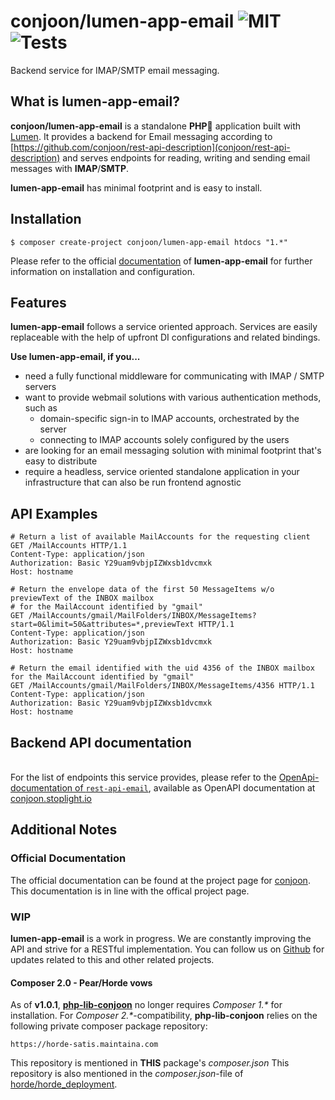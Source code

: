 # conjoon/lumen-app-email ![MIT](https://img.shields.io/github/license/conjoon/lumen-app-email) ![Tests](https://github.com/conjoon/lumen-app-email/actions/workflows/run.tests.yml/badge.svg)
Backend service for IMAP/SMTP email messaging.

## What is lumen-app-email?
**conjoon/lumen-app-email** is a standalone **PHP🐘** application built with [Lumen](https://lumen.laravel.com).
It provides a backend for Email messaging according to [https://github.com/conjoon/rest-api-description](conjoon/rest-api-description)
and serves endpoints for reading, writing and sending email messages with **IMAP**/**SMTP**.

**lumen-app-email** has minimal footprint and is easy to install. 

## Installation

```shell
$ composer create-project conjoon/lumen-app-email htdocs "1.*" 
```
Please refer to the official [documentation](./docs) of **lumen-app-email** for further information on installation and configuration.



## Features

**lumen-app-email** follows a service oriented approach. 
Services are easily replaceable with the help of upfront DI configurations and related bindings. 

**Use lumen-app-email, if you...**
- need a fully functional middleware for communicating with IMAP / SMTP servers
- want to provide webmail solutions with various authentication methods, such as 
  - domain-specific sign-in to IMAP accounts, orchestrated by the server 
  - connecting to IMAP accounts solely configured by the users 
- are looking for an email messaging solution with minimal footprint that's easy to distribute 
- require a headless, service oriented standalone application in your infrastructure that can also be run frontend agnostic

## API Examples

````http request
# Return a list of available MailAccounts for the requesting client
GET /MailAccounts HTTP/1.1
Content-Type: application/json
Authorization: Basic Y29uam9vbjpIZWxsb1dvcmxk
Host: hostname

# Return the envelope data of the first 50 MessageItems w/o previewText of the INBOX mailbox
# for the MailAccount identified by "gmail"
GET /MailAccounts/gmail/MailFolders/INBOX/MessageItems?start=0&limit=50&attributes=*,previewText HTTP/1.1
Content-Type: application/json
Authorization: Basic Y29uam9vbjpIZWxsb1dvcmxk
Host: hostname

# Return the email identified with the uid 4356 of the INBOX mailbox for the MailAccount identified by "gmail"
GET /MailAccounts/gmail/MailFolders/INBOX/MessageItems/4356 HTTP/1.1
Content-Type: application/json
Authorization: Basic Y29uam9vbjpIZWxsb1dvcmxk
Host: hostname
````


## Backend API documentation
  <br>For the list of endpoints this service provides, please refer to the 
  [OpenApi-documentation of `rest-api-email`](https://github.com/conjoon/rest-api-description), available as OpenAPI documentation at [conjoon.stoplight.io](https://conjoon.stoplight.io/docs/rest-api-description/)

## Additional Notes
### Official Documentation
The official documentation can be found at the project page for [conjoon](https://www.conjoon.org/docs/api/backends/@conjoon/lumen-app-email).
This documentation is in line with the offical project page.

### WIP
**lumen-app-email** is a work in progress. We are constantly improving the API and strive for a RESTful implementation.
You can follow us on [Github](https://github.com/conjoon/lumen-app-email) for updates related to this and other related projects.

#### Composer 2.0 - Pear/Horde vows
As of **v1.0.1**, **[php-lib-conjoon](conjoon/php-lib-conjoon)** no longer requires _Composer 1.*_ for installation.
For _Composer 2.*_-compatibility, **php-lib-conjoon** relies on the following private composer
package repository:

```
https://horde-satis.maintaina.com
```
This repository is mentioned in **THIS** package's _composer.json_
This repository is also mentioned in the _composer.json_-file of
[horde\/horde_deployment](https://github.com/horde/horde-deployment/blob/master/composer.json).

